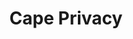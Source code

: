---
codehost: https://github.com/capeprivacy
linkedin: https://linkedin.com/company/capeprivacy
logohandle: capeprivacy
sort: capeprivacy
title: Cape Privacy
twitter: https://x.com/capeprivacy
website: https://capeprivacy.com/
---